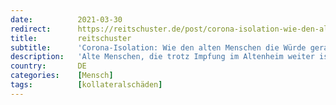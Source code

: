 ```yaml
---
date:          2021-03-30
redirect:      https://reitschuster.de/post/corona-isolation-wie-den-alten-menschen-die-wuerde-geraubt-wird/
title:         reitschuster
subtitle:      'Corona-Isolation: Wie den alten Menschen die Würde geraubt wird'
description:   'Alte Menschen, die trotz Impfung im Altenheim weiter isoliert leben müssen, denen die Würde geraubt wird: Als ich gerade über dieses Thema schrieb, kam die Erinnerung an meinen Abschied mit meiner Großmutter wieder hoch, und mit ihr die Tränen. So bitter!'
country:       DE
categories:    [Mensch]
tags:          [kollateralschäden]
---
```

